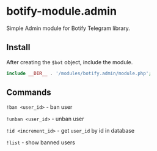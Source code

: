 # botify-module.admin
Simple Admin module for Botify Telegram library.

## Install
After creating the `$bot` object, include the module.
```php
include __DIR__ . '/modules/botify.admin/module.php';
```

## Commands
`!ban <user_id>` - ban user

`!unban <user_id>` - unban user

`!id <increment_id>` - get `user_id` by id in database

`!list` - show banned users
